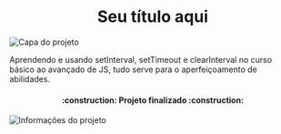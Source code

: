 <h1 align="center"> Seu título aqui </h1>


![Capa do projeto](https://github.com/MarckusP/Timer/assets/111365757/c058eb19-ae02-4777-add5-38aaed6c59ba)


Aprendendo e usando setInterval, setTimeout e clearInterval no curso básico ao avançado de JS, tudo serve para o aperfeiçoamento de abilidades.

<h4 align="center"> 
    :construction:  Projeto finalizado  :construction:
</h4>


![Informações do projeto](https://github.com/MarckusP/Timer/assets/111365757/c7c98d98-0ec3-449c-932f-d1fcf1ac5a54)
